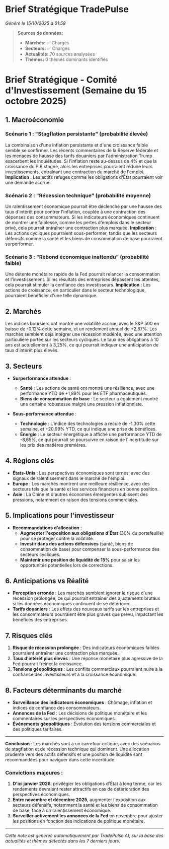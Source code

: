 # Brief Stratégique TradePulse

*Généré le 15/10/2025 à 01:58*

> **Sources de données:**
> - **Marchés:** ✅ Chargés
> - **Secteurs:** ✅ Chargés
> - **Actualités:** 70 sources analysées
> - **Thèmes:** 0 thèmes dominants identifiés

# Brief Stratégique - Comité d'Investissement (Semaine du 15 octobre 2025)

## 1. Macroéconomie

### Scénario 1 : "Stagflation persistante" (probabilité élevée)
La combinaison d'une inflation persistante et d'une croissance faible semble se confirmer. Les récents commentaires de la Réserve fédérale et les menaces de hausse des tarifs douaniers par l'administration Trump exacerbent les inquiétudes. Si l'inflation reste au-dessus de 4% et que la croissance du PIB stagne, alors les entreprises pourraient réduire leurs investissements, entraînant une contraction du marché de l'emploi. **Implication** : Les actifs refuges comme les obligations d'État pourraient voir une demande accrue.

### Scénario 2 : "Récession technique" (probabilité moyenne)
Un ralentissement économique pourrait être déclenché par une hausse des taux d'intérêt pour contrer l'inflation, couplée à une contraction des dépenses des consommateurs. Si les indicateurs économiques continuent de montrer une faiblesse, comme les pertes d'emplois dans le secteur privé, cela pourrait entraîner une contraction plus marquée. **Implication** : Les actions cycliques pourraient sous-performer, tandis que les secteurs défensifs comme la santé et les biens de consommation de base pourraient surperformer.

### Scénario 3 : "Rebond économique inattendu" (probabilité faible)
Une détente monétaire rapide de la Fed pourrait relancer la consommation et l'investissement. Si les résultats des entreprises dépassent les attentes, cela pourrait stimuler la confiance des investisseurs. **Implication** : Les actions de croissance, en particulier dans le secteur technologique, pourraient bénéficier d'une telle dynamique.

## 2. Marchés

Les indices boursiers ont montré une volatilité accrue, avec le S&P 500 en baisse de -0,12% cette semaine, et un rendement annuel de +2,87%. Les marchés semblent déjà intégrer une récession modérée, avec une attention particulière portée sur les secteurs cycliques. Le taux des obligations à 10 ans est actuellement à 3,25%, ce qui pourrait indiquer une anticipation de taux d'intérêt plus élevés.

## 3. Secteurs

- **Surperformance attendue** : 
  - **Santé** : Les actions de santé ont montré une résilience, avec une performance YTD de +1,89% pour les ETF pharmaceutiques.
  - **Biens de consommation de base** : Le secteur a également montré une certaine robustesse malgré une pression inflationniste.

- **Sous-performance attendue** : 
  - **Technologie** : L'indice des technologies a reculé de -1,30% cette semaine, et +20,99% YTD, ce qui indique une prise de bénéfices.
  - **Énergie** : Le secteur énergétique a affiché une performance YTD de -8,65%, ce qui pourrait se poursuivre en raison de l'incertitude sur les prix des matières premières.

## 4. Régions clés

- **États-Unis** : Les perspectives économiques sont ternes, avec des signaux de ralentissement dans le marché de l'emploi.
- **Europe** : Les marchés montrent une meilleure résilience, avec des secteurs tels que la santé et les services financiers en bonne position.
- **Asie** : La Chine et d'autres économies émergentes subissent des pressions, notamment en raison des tensions commerciales.

## 5. Implications pour l'investisseur

- **Recommandations d'allocation** :
  - **Augmenter l'exposition aux obligations d'État** (30% du portefeuille) pour se protéger contre la volatilité.
  - **Investir dans des actions défensives** (santé, biens de consommation de base) pour compenser la sous-performance des secteurs cycliques.
  - **Maintenir une position de liquidité de 15%** pour saisir les opportunités potentielles lors de corrections.

## 6. Anticipations vs Réalité

- **Perception erronée** : Les marchés semblent ignorer le risque d'une récession prolongée, ce qui pourrait entraîner des ajustements brutaux si les données économiques continuent de se détériorer.
- **Tarifs douaniers** : Les effets des nouveaux tarifs sur les entreprises et les consommateurs pourraient être plus graves que prévu, impactant les bénéfices des entreprises.

## 7. Risques clés

1. **Risque de récession prolongée** : Des indicateurs économiques faibles pourraient entraîner une contraction plus marquée.
2. **Taux d'intérêt plus élevés** : Une réponse monétaire plus agressive de la Fed pourrait freiner la croissance.
3. **Tensions géopolitiques** : Les conflits commerciaux pourraient nuire à la confiance des investisseurs et à la croissance économique.

## 8. Facteurs déterminants du marché

- **Surveillance des indicateurs économiques** : Chômage, inflation et indices de confiance des consommateurs.
- **Annonces de la Fed** : Les décisions de politique monétaire et les commentaires sur les perspectives économiques.
- **Événements géopolitiques** : Évolution des tensions commerciales et des politiques tarifaires.

---

**Conclusion** : Les marchés sont à un carrefour critique, avec des scénarios de stagflation et de récession technique qui dominent. Une allocation prudente vers des actifs défensifs et une position de liquidité sont recommandées pour naviguer dans cette incertitude. 

### Convictions majeures :
1. **D'ici janvier 2026**, privilégier les obligations d'État à long terme, car les rendements devraient rester attractifs en cas de détérioration des perspectives économiques.
2. **Entre novembre et décembre 2025**, augmenter l'exposition aux secteurs défensifs, notamment la santé et les biens de consommation de base, face à un ralentissement économique.
3. **Surveiller activement les annonces de la Fed** en novembre pour ajuster les positions en fonction des indications de politique monétaire.

---

*Cette note est générée automatiquement par TradePulse AI, sur la base des actualités et thèmes détectés dans les 7 derniers jours.*
